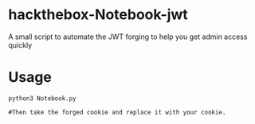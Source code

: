 # hackthebox-Notebook-jwt
A small script to automate the JWT forging to help you get admin access quickly
# Usage 
```
python3 Notebook.py

#Then take the forged cookie and replace it with your cookie.
```
